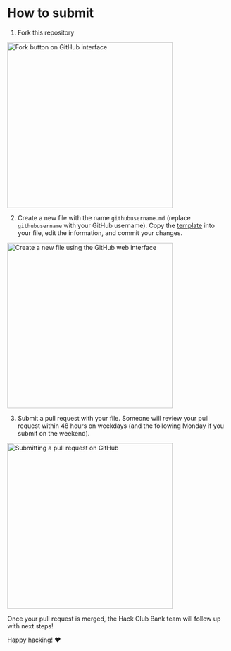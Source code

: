 # How to submit

1. Fork this repository

<img width="375" alt="Fork button on GitHub interface" src="https://cloud-650ibur0k-hack-club-bot.vercel.app/0screenshot_2022-12-17_at_12.50.31_pm.png" />

2. Create a new file with the name `githubusername.md` (replace `githubusername` with your GitHub username). Copy the [template](examples/_TEMPLATE.md) into your file, edit the information, and commit your changes.

<img width="375" alt="Create a new file using the GitHub web interface" src="https://cloud-3iqciwpr7-hack-club-bot.vercel.app/0new-file-wom.gif" />

3. Submit a pull request with your file. Someone will review your pull request within 48 hours on weekdays (and the following Monday if you submit on the weekend).

<img width="375" alt="Submitting a pull request on GitHub" src="https://cloud-46pz2iy8h-hack-club-bot.vercel.app/0pull-request-ohyeah.gif" />

Once your pull request is merged, the Hack Club Bank team will follow up with next steps!

Happy hacking! ❤️
